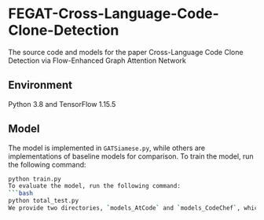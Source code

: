 # FEGAT-Cross-Language-Code-Clone-Detection
The source code and models for the paper Cross-Language Code Clone Detection via Flow-Enhanced Graph Attention Network

## Environment
Python 3.8 and TensorFlow 1.15.5

## Model
The model is implemented in `GATSiamese.py`, while others are implementations of baseline models for comparison.
To train the model, run the following command:
```bash
python train.py
To evaluate the model, run the following command:
```bash
python total_test.py
We provide two directories, `models_AtCode` and `models_CodeChef`, which contain the models trained on the AtCoder and CodeChef datasets.
